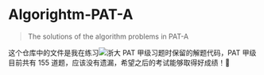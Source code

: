 # Algorightm-PAT-A

> The solutions of the algorithm problems in PAT-A

这个仓库中的文件是我在练习![浙大 PAT 甲级](https://pintia.cn/problem-sets/994805342720868352/problems/type/7)习题时保留的解题代码，PAT 甲级目前共有 155 道题，应该没有遗漏，希望之后的考试能够取得好成绩！🤭
